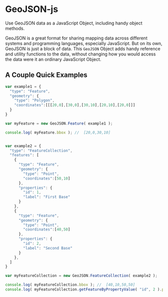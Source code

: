 # GeoJSON-js

Use GeoJSON data as a JavaScript Object, including handy object methods.

GeoJSON is a great format for sharing mapping data across different systems and
programming languages, especially JavaScript. But on its own, GeoJSON is just a
block of data. This `GeoJSON` Object adds handy reference and utility functions
to the data, without changing how you would access the data were it an ordinary
JavaScript Object.

## A Couple Quick Examples

```js
var example1 = {
  "type": "Feature",
  "geometry": {
    "type": "Polygon",
    "coordinates":[[[20,0],[30,0],[30,10],[20,10],[20,0]]]
  }
}

var myFeature = new GeoJSON.Feature( example1 );

console.log( myFeature.bbox ); //  [20,0,30,10]


var example2 = {
  "type": "FeatureCollection",
  "features": [
    {
      "type": "Feature",
      "geometry": {
        "type": "Point",
        "coordinates":[50,10]
      },
      "properties": {
        "id": 1,
        "label": "First Base"
      }
    },
    {
      "type": "Feature",
      "geometry": {
        "type": "Point",
        "coordinates":[40,50]
      },
      "properties": {
        "id": 2,
        "label": "Second Base"
      }
    },
  ]
}

var myFeatureCollection = new GeoJSON.FeatureCollection( example2 );

console.log( myFeatureCollection.bbox ); //  [40,10,50,50]
console.log( myFeatureCollection.getFeatureByPropertyValue( "id", 2 ).properties.label ); //  "Second Base"
```